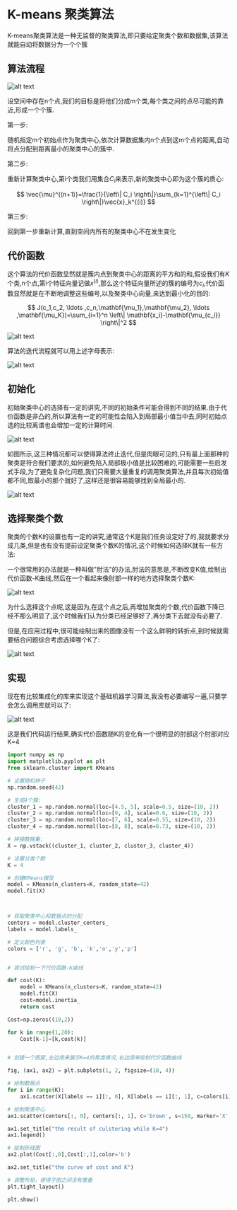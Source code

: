 # K-means 聚类算法

K-means聚类算法是一种无监督的聚类算法,即只要给定聚类个数和数据集,该算法就能自动将数据分为一个个簇

## 算法流程

![alt text](image.png)

设空间中存在n个点,我们的目标是将他们分成m个类,每个类之间的点尽可能的靠近,形成一个个簇.

第一步:

随机指定m个初始点作为聚类中心,依次计算数据集内n个点到这m个点的距离,自动将点分配到距离最小的聚类中心的簇中.

第二步:

重新计算聚类中心,第i个类我们用集合$C_i$来表示,新的聚类中心即为这个簇的质心:

$$
\vec{\mu}^{(n+1)}=\frac{1}{\left\| C_i \right\|}\sum_{k=1}^{\left\| C_i \right\|}\vec{x}_k^{(i)}
$$

第三步:

回到第一步重新计算,直到空间内所有的聚类中心不在发生变化

## 代价函数

这个算法的代价函数显然就是簇内点到聚类中心的距离的平方和的和,假设我们有$K$个类,n个点,第i个特征向量记做$x^{(i)}$,那么这个特征向量所述的簇的编号为$c_i$,代价函数显然就是在不断地调整这些编号,以及聚类中心向量,来达到最小化的目的:

$$
J(c_1,c_2, \ldots ,c_n,\mathbf{\mu_1},\mathbf{\mu_2}, \ldots ,\mathbf{\mu_K})=\sum_{i=1}^n \left\| \mathbf{x_i}-\mathbf{\mu_{c_i}} \right\|^2
$$

![alt text](image-1.png)

算法的迭代流程就可以用上述字母表示:

![alt text](image-2.png)

## 初始化

初始聚类中心的选择有一定的讲究,不同的初始条件可能会得到不同的结果.由于代价函数是非凸的,所以算法有一定的可能性会陷入到局部最小值当中去,同时初始点选的比较离谱也会增加一定的计算时间.

![alt text](image-3.png)

如图所示,这三种情况都可以使得算法终止迭代,但是肉眼可见的,只有最上面那种的聚类是符合我们要求的,如何避免陷入局部极小值是比较困难的,可能需要一些启发式手段,为了避免复杂化问题,我们只需要大量重复的调用聚类算法,并且每次初始值都不同,取最小的那个就好了,这样还是很容易能够找到全局最小的.

![alt text](image-4.png)

## 选择聚类个数

聚类的个数K的设置也有一定的讲究,通常这个K是我们任务设定好了的,我就要求分成几类,但是也有没有提前设定聚类个数K的情况,这个时候如何选择K就有一些方法:

一个很常用的办法就是一种叫做"肘法"的办法,肘法的意思是,不断改变K值,绘制出代价函数-K曲线,然后在一个看起来像肘部一样的地方选择聚类个数K:

![alt text](image-5.png)

为什么选择这个点呢,这是因为,在这个点之后,再增加聚类的个数,代价函数下降已经不那么明显了,这个时候我们认为分类已经足够好了,再分类下去就没有必要了.

但是,在应用过程中,很可能绘制出来的图像没有一个这么鲜明的转折点,到时候就需要结合问题综合考虑选择哪个K了:

![alt text](image-6.png)

## 实现

现在有比较集成化的库来实现这个基础机器学习算法,我没有必要编写一遍,只要学会怎么调用库就可以了:

![alt text](Figure_1.png)

这是我们代码运行结果,确实代价函数随K的变化有一个很明显的肘部这个肘部对应K=4

```python
import numpy as np
import matplotlib.pyplot as plt
from sklearn.cluster import KMeans

# 设置随机种子
np.random.seed(42)

# 生成4个簇:
cluster_1 = np.random.normal(loc=[4.5, 5], scale=0.5, size=(10, 2))
cluster_2 = np.random.normal(loc=[9, 4], scale=0.6, size=(10, 2))
cluster_3 = np.random.normal(loc=[7, 6], scale=0.55, size=(10, 2))
cluster_4 = np.random.normal(loc=[8, 8], scale=0.73, size=(10, 2))

# 拼接数据集:
X = np.vstack((cluster_1, cluster_2, cluster_3, cluster_4))

# 设置分类个数
K = 4

# 创建KMeans模型
model = KMeans(n_clusters=K, random_state=42)
model.fit(X)



# 获取聚类中心和数据点的分配
centers = model.cluster_centers_
labels = model.labels_

# 定义颜色列表
colors = ['r', 'g', 'b', 'k','o','y','p']


# 尝试绘制一下代价函数-K曲线

def cost(K):
    model = KMeans(n_clusters=K, random_state=42)
    model.fit(X)
    cost=model.inertia_
    return cost

Cost=np.zeros((19,2))

for k in range(1,20):
    Cost[k-1]=[k,cost(k)]


# 创建一个图窗,左边用来展示K=4的聚类情况,右边用来绘制代价函数曲线

fig, (ax1, ax2) = plt.subplots(1, 2, figsize=(10, 4))

# 绘制数据点
for i in range(K):
    ax1.scatter(X[labels == i][:, 0], X[labels == i][:, 1], c=colors[i], label=f'Cluster {i+1}')

# 绘制聚类中心
ax1.scatter(centers[:, 0], centers[:, 1], c='brown', s=150, marker='X', label='Centers')

ax1.set_title("the result of culstering while K=4")
ax1.legend()

# 绘制折线图
ax2.plot(Cost[:,0],Cost[:,1],color='b')

ax2.set_title("the curve of cost and K")

# 调整布局，使得子图之间没有重叠
plt.tight_layout()

plt.show()

```


